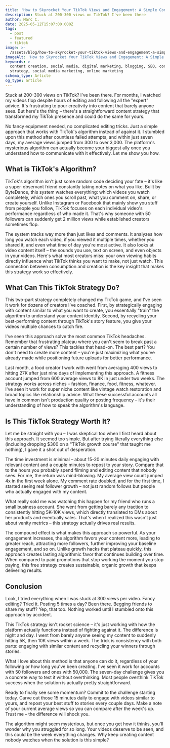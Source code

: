```yaml
---
title: 'How to Skyrocket Your TikTok Views and Engagement: A Simple Content Strategy'
description: Stuck at 200-300 views on TikTok? I've been there
author: Marc C.
date: 2025-05-12T15:07:00.000Z
tags:
  - post
  - featured
  - tiktok
image: >-
  /assets/blog/how-to-skyrocket-your-tiktok-views-and-engagement-a-simple-content-strategy.png
imageAlt: 'How to Skyrocket Your TikTok Views and Engagement: A Simple Content Strategy'
keywords: >-
  content creation, social media, digital marketing, blogging, SEO, content
  strategy, social media marketing, online marketing
schema_type: Article
og_type: article
---
```

Stuck at 200-300 views on TikTok? I've been there. For months, I watched my videos flop despite hours of editing and following all the "expert" advice. It's frustrating to pour creativity into content that barely anyone sees. But here's the thing – there's a straightforward content strategy that transformed my TikTok presence and could do the same for yours. 

No fancy equipment needed, no complicated editing tricks. Just a simple approach that works with TikTok's algorithm instead of against it. I stumbled upon this method after countless failed attempts, and within just seven days, my average views jumped from 300 to over 3,000. The platform's mysterious algorithm can actually become your biggest ally once you understand how to communicate with it effectively. Let me show you how.

## **What is TikTok's Algorithm?**

TikTok's algorithm isn't just some random code deciding your fate – it's like a super-observant friend constantly taking notes on what you like. Built by ByteDance, this system watches everything: which videos you watch completely, which ones you scroll past, what you comment on, share, or create yourself. Unlike Instagram or Facebook that mainly show you stuff from people you follow, TikTok focuses on each individual video's performance regardless of who made it. That's why someone with 50 followers can suddenly get 2 million views while established creators sometimes flop.

The system tracks way more than just likes and comments. It analyzes how long you watch each video, if you viewed it multiple times, whether you shared it, and even what time of day you're most active. It also looks at video content itself – the sounds you use, text on screen, and even objects in your videos. Here's what most creators miss: your own viewing habits directly influence what TikTok thinks you want to make, not just watch. This connection between consumption and creation is the key insight that makes this strategy work so effectively.

## **What Can This TikTok Strategy Do?**

This two-part strategy completely changed my TikTok game, and I've seen it work for dozens of creators I've coached. First, by strategically engaging with content similar to what you want to create, you essentially "train" the algorithm to understand your content identity. Second, by recycling your best-performing content through TikTok's story feature, you give your videos multiple chances to catch fire.

I've seen this approach solve the most common TikTok headaches. Remember that frustrating plateau where you can't seem to break past a certain number of views? This tackles that head-on. The best part? You don't need to create more content – you're just maximizing what you've already made while positioning future uploads for better performance.

Last month, a food creator I work with went from averaging 400 views to hitting 27K after just nine days of implementing this approach. A fitness account jumped from 600 average views to 8K in just under two weeks. The strategy works across niches – fashion, finance, food, fitness, whatever. I've seen it work for super niche content like vintage watch restoration and broad topics like relationship advice. What these successful accounts all have in common isn't production quality or posting frequency – it's their understanding of how to speak the algorithm's language.

## **Is This TikTok Strategy Worth It?**

Let me be straight with you – I was skeptical too when I first heard about this approach. It seemed too simple. But after trying literally everything else (including dropping $300 on a "TikTok growth course" that taught me nothing), I gave it a shot out of desperation.

The time investment is minimal – about 15-20 minutes daily engaging with relevant content and a couple minutes to repost to your story. Compare that to the hours you probably spend filming and editing content that nobody sees. For me, the return was mind-blowing. My average view count jumped 4x in the first week alone. My comment rate doubled, and for the first time, I started seeing real follower growth – not just random follows but people who actually engaged with my content.

What really sold me was watching this happen for my friend who runs a small business account. She went from getting barely any traction to consistently hitting 5K-10K views, which directly translated to DMs about her products and eventually sales. That's when I realized this wasn't just about vanity metrics – this strategy actually drives real results.

The compound effect is what makes this approach so powerful. As your engagement increases, the algorithm favors your content more, leading to greater reach, attracting more followers, further improving your baseline engagement, and so on. Unlike growth hacks that plateau quickly, this approach creates lasting algorithmic favor that continues building over time. When compared to paid promotions that stop working the moment you stop paying, this free strategy creates sustainable, organic growth that keeps delivering results.

## **Conclusion**

Look, I tried everything when I was stuck at 300 views per video. Fancy editing? Tried it. Posting 5 times a day? Been there. Begging friends to share my stuff? Yep, that too. Nothing worked until I stumbled onto this approach by accident.

This TikTok strategy isn't rocket science – it's just working with how the platform actually functions instead of fighting against it. The difference is night and day. I went from barely anyone seeing my content to suddenly hitting 5K, then 10K views within a week. The trick is consistency with both parts: engaging with similar content and recycling your winners through stories.

What I love about this method is that anyone can do it, regardless of your following or how long you've been creating. I've seen it work for accounts with 50 followers and ones with 50,000. The seven-day challenge gives you a concrete way to test it without overthinking. Most people overthink TikTok success when the solution is actually pretty straightforward.

Ready to finally see some momentum? Commit to the challenge starting today. Carve out those 15 minutes daily to engage with videos similar to yours, and repost your best stuff to stories every couple days. Make a note of your current average views so you can compare after the week's up. Trust me – the difference will shock you.

The algorithm might seem mysterious, but once you get how it thinks, you'll wonder why you struggled for so long. Your videos deserve to be seen, and this could be the week everything changes. Why keep creating content nobody watches when the solution is this simple?

